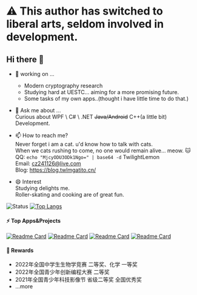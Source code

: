 # ⚠ This author has switched to liberal arts, seldom involved in development.
## Hi there 👋
 - 🔭 working on ...
     - Modern cryptography research
     - Studying hard at UESTC... aiming for a more promising future.  
     - Some tasks of my own apps..(thought i have little time to do that.)
 - 💬 Ask me about ...  
     Curious about WPF \\ C# \\ .NET  ~~Java/Android~~  C++(a little bit) Development.
     
 - 📫 How to reach me?  
     Never forget i am a cat. u'd know how to talk with cats.  
     When we cats rushing to come, no one would remain alive... meow. 🐱  
     QQ: ```echo "MjcyODU3ODk1Ngo=" | base64 -d``` TwilightLemon  
     Email: cz241126@live.com  
     Blog: https://blog.twlmgatito.cn/
   
 - 😄 Interest  
     Studying delights me.  
     Roller-skating and cooking are of great fun.
   
![Status](https://readme-stats-server-jackcc.vercel.app/api?username=TwilightLemon&show_icons=true&count_private=true&hide_border=true)
[![Top Langs](https://github-readme-stats.vercel.app/api/top-langs/?username=TwilightLemon&layout=compact)](https://github.com/anuraghazra/github-readme-stats)

#### ⚡ Top Apps&Projects
[![Readme Card](https://github-readme-stats.vercel.app/api/pin/?username=LemonCodeTeam&repo=Lemon-App)](https://github.com/LemonCodeTeam/Lemon-App)
[![Readme Card](https://github-readme-stats.vercel.app/api/pin/?username=TwilightLemon&repo=GobangCat)](https://github.com/TwilightLemon/GobangCat)
[![Readme Card](https://github-readme-stats.vercel.app/api/pin/?username=TwilightLemon&repo=MyToolBar)](https://github.com/TwilightLemon/MyToolBar)
[![Readme Card](https://github-readme-stats.vercel.app/api/pin/?username=TwilightLemon&repo=SunnyDays)](https://github.com/TwilightLemon/SunnyDays)

#### 💫 Rewards
 - 2022年全国中学生生物学竞赛 二等奖、化学 一等奖
 - 2022年全国青少年创新编程大赛 二等奖
 - 2021年全国青少年科技影像节 省级二等奖 全国优秀奖
 - ...more
